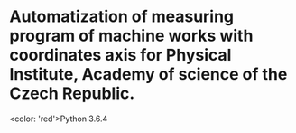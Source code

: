 # Automatization of measuring program of machine works with coordinates axis for Physical Institute, Academy of science of the Czech Republic.
<color: 'red'>Python 3.6.4 
